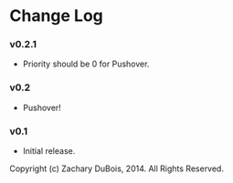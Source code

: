 # Change Log

### v0.2.1

- Priority should be 0 for Pushover.

### v0.2

- Pushover!

### v0.1

- Initial release.


Copyright (c) Zachary DuBois, 2014. All Rights Reserved.
